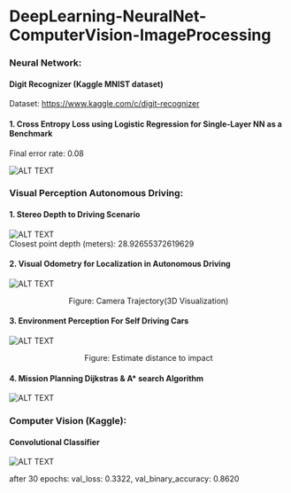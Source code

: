 # DeepLearning-NeuralNet-ComputerVision-ImageProcessing

### Neural Network:   
#### Digit Recognizer (Kaggle MNIST dataset)  
Dataset: https://www.kaggle.com/c/digit-recognizer

#### 1. Cross Entropy Loss using Logistic Regression for Single-Layer NN as a Benchmark
  
Final error rate: $0.08$

![ALT TEXT](https://github.com/SaifurRR/DeepLearning-NeuralNet-ComputerVision-ImageProcessing/blob/main/NeuralNetwork/Images/1_Logistic%20Regression_train_test_loss.png)

  
### Visual Perception Autonomous Driving:     
#### 1. Stereo Depth to Driving Scenario  
    
![ALT TEXT](https://github.com/SaifurRR/DeepLearning-NeuralNet-ComputerVision-ImageProcessing/blob/main/Visual-Perception-Autonomous-Driving/1_Stereo_depth_distance_to_collision.png)  
           Closest point depth (meters):  $28.92655372619629$  

#### 2. Visual Odometry for Localization in Autonomous Driving  

![ALT TEXT](https://github.com/SaifurRR/DeepLearning-NeuralNet-ComputerVision-ImageProcessing/blob/main/Visual-Perception-Autonomous-Driving/2_Camera_Trajectory_3D_Visualization.png)         
<p align="center">
Figure: Camera Trajectory(3D Visualization)
</p>

#### 3. Environment Perception For Self Driving Cars

![ALT TEXT](https://github.com/SaifurRR/DeepLearning-NeuralNet-ComputerVision-ImageProcessing/blob/main/Visual-Perception-Autonomous-Driving/3_Estimate_distance_to_impact.jpg)         
<p align="center">
Figure: Estimate distance to impact
</p>        

#### 4. Mission Planning Dijkstras & A* search Algorithm
![ALT TEXT](https://github.com/SaifurRR/DeepLearning-NeuralNet-ComputerVision-ImageProcessing/blob/main/Visual-Perception-Autonomous-Driving/Mission_Planning_Dijkstras_Astar_search.png)

### Computer Vision (Kaggle):
#### Convolutional Classifier
![ALT TEXT](https://github.com/SaifurRR/DeepLearning-NeuralNet-ComputerVision-ImageProcessing/blob/main/Computer%20Vision%20(Kaggle)/1_binary_crossentropy_loss_accuracy.jpg)

after 30 epochs: val_loss: 0.3322, val_binary_accuracy: 0.8620
